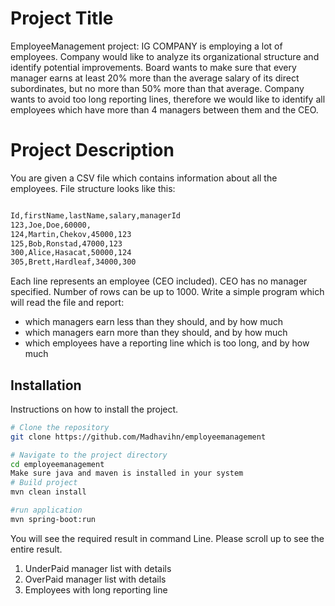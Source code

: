 # Project Title

EmployeeManagement project:
IG COMPANY is employing a lot of employees. Company would like to analyze its organizational
structure and identify potential improvements. Board wants to make sure that every manager earns
at least 20% more than the average salary of its direct subordinates, but no more than 50% more
than that average. Company wants to avoid too long reporting lines, therefore we would like to
identify all employees which have more than 4 managers between them and the CEO.




# Project Description
You are given a CSV file which contains information about all the employees. File structure looks like
this:

```bash

Id,firstName,lastName,salary,managerId
123,Joe,Doe,60000,
124,Martin,Chekov,45000,123
125,Bob,Ronstad,47000,123
300,Alice,Hasacat,50000,124
305,Brett,Hardleaf,34000,300
```

Each line represents an employee (CEO included). CEO has no manager specified. Number of rows
can be up to 1000.
Write a simple program which will read the file and report:
- which managers earn less than they should, and by how much
- which managers earn more than they should, and by how much
- which employees have a reporting line which is too long, and by how much
## Installation

Instructions on how to install the project.

```bash
# Clone the repository
git clone https://github.com/Madhavihn/employeemanagement

# Navigate to the project directory
cd employeemanagement
Make sure java and maven is installed in your system
# Build project
mvn clean install

#run application
mvn spring-boot:run
```
You will see the required result in command Line. Please scroll up to see the entire result.

1. UnderPaid manager list with details
2. OverPaid manager list with details
3. Employees with long reporting line

